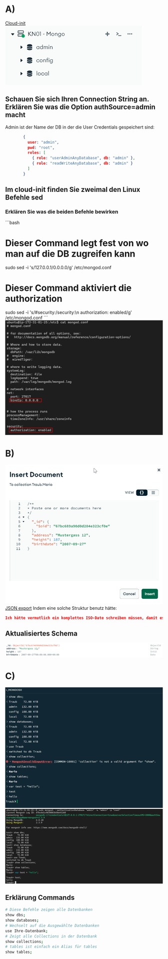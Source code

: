 # A)
[Cloud-init](cloud-init.yml)
![dbs](../assets/2025-02-17-16-09-21.png)
## Schauen Sie sich Ihren Connection String an. Erklären Sie was die Option authSource=admin macht
Admin ist der Name der DB in der die User Credentials gespeichert sind:
```json
        {
          user: "admin",
          pwd: "root",
          roles: [
            { role: "userAdminAnyDatabase", db: "admin" },
            { role: "readWriteAnyDatabase", db: "admin" }
          ]
        }

```
## Im cloud-init finden Sie zweimal den Linux Befehle sed
### Erklären Sie was die beiden Befehle bewirken
´´´bash
# Dieser Command legt fest von wo man auf die DB zugreifen kann
sudo sed -i 's/127.0.0.1/0.0.0.0/g' /etc/mongod.conf
# Dieser Command aktiviert die authorization
sudo sed -i 's/#security:/security:\n  authorization: enabled/g' /etc/mongod.conf
´´´
![screenshot config](../assets/2025-02-24-13-46-08.png)
# B)
![screenshot data](../assets/2025-02-24-13-40-55.png)
[JSON export](./Traub.Mario.json)
Indem eine solche Struktur benutz hätte: 
```json
Ich hätte vermutlich ein komplettes ISO-Date schreiben müssen, damit es als Datum gespeichert worden wäre.
```
## Aktualisiertes Schema
![new scheme](../assets/2025-02-24-13-54-38.png)
# C)
![shell commands](../assets/2025-02-24-13-56-57.png)
![shell commands via ssh](../assets/2025-02-24-14-00-43.png)

## Erklärung Commands
```bash
# Diese Befehle zeigen alle Datenbanken
show dbs;
show databases;
# Wechselt auf die Ausgewählte Datenbanken
use Ihre-Datenbank;
# Zeigt alle Collections in der Datenbank
show collections;
# tables ist einfach ein Alias für tables
show tables;
```
